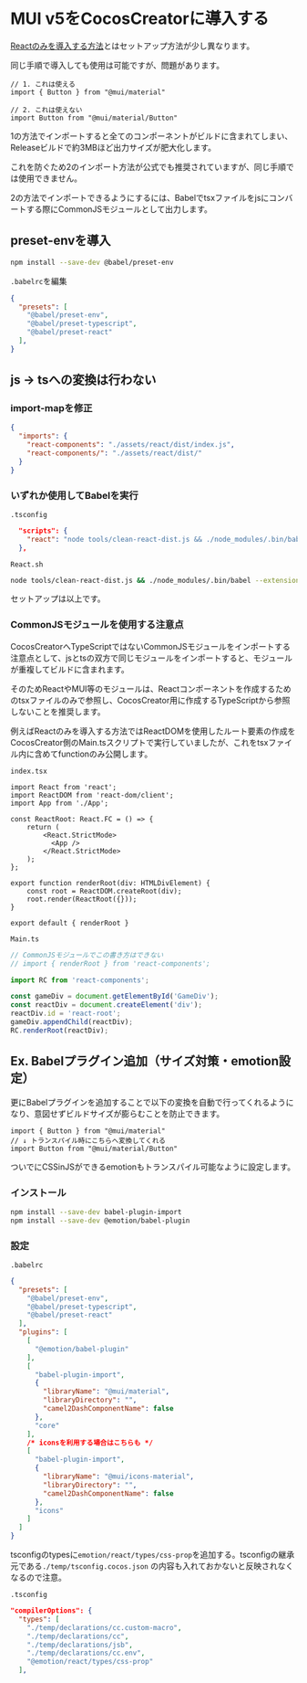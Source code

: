 # MUI v5をCocosCreatorに導入する

[Reactのみを導入する方法](../README_JP.md)とはセットアップ方法が少し異なります。

同じ手順で導入しても使用は可能ですが、問題があります。

```tsx
// 1. これは使える
import { Button } from "@mui/material"

// 2. これは使えない
import Button from "@mui/material/Button"
```

1の方法でインポートすると全てのコンポーネントがビルドに含まれてしまい、Releaseビルドで約3MBほど出力サイズが肥大化します。

これを防ぐため2のインポート方法が公式でも推奨されていますが、同じ手順では使用できません。

2の方法でインポートできるようにするには、Babelでtsxファイルをjsにコンバートする際にCommonJSモジュールとして出力します。

## preset-envを導入

```sh
npm install --save-dev @babel/preset-env
```

`.babelrc`を編集

```json
{
  "presets": [
    "@babel/preset-env",
    "@babel/preset-typescript",
    "@babel/preset-react"
  ],
}
```

## js → tsへの変換は行わない

### import-mapを修正

```json
{
  "imports": {
    "react-components": "./assets/react/dist/index.js",
    "react-components/": "./assets/react/dist/"
  }
}
```

### いずれか使用してBabelを実行

`.tsconfig`
```json
  "scripts": {
    "react": "node tools/clean-react-dist.js && ./node_modules/.bin/babel --extensions '.js,.ts,.jsx,.tsx' ./assets/react/src/ -d ./assets/react/dist/ --watch"
  },
```

`React.sh`
```sh
node tools/clean-react-dist.js && ./node_modules/.bin/babel --extensions '.js,.ts,.jsx,.tsx' ./assets/react/src/ -d ./assets/react/dist/ --watch
```

セットアップは以上です。

### CommonJSモジュールを使用する注意点

CocosCreatorへTypeScriptではないCommonJSモジュールをインポートする注意点として、jsとtsの双方で同じモジュールをインポートすると、モジュールが重複してビルドに含まれます。

そのためReactやMUI等のモジュールは、Reactコンポーネントを作成するためのtsxファイルのみで参照し、CocosCreator用に作成するTypeScriptから参照しないことを推奨します。

例えばReactのみを導入する方法ではReactDOMを使用したルート要素の作成をCocosCreator側のMain.tsスクリプトで実行していましたが、これをtsxファイル内に含めてfunctionのみ公開します。

`index.tsx`
```tsx
import React from 'react';
import ReactDOM from 'react-dom/client';
import App from './App';

const ReactRoot: React.FC = () => {
    return (
        <React.StrictMode>
          <App />
        </React.StrictMode>
    );
};

export function renderRoot(div: HTMLDivElement) {
    const root = ReactDOM.createRoot(div);
    root.render(ReactRoot({}));
}

export default { renderRoot }
```

`Main.ts`
```ts
// CommonJSモジュールでこの書き方はできない
// import { renderRoot } from 'react-components';

import RC from 'react-components';

const gameDiv = document.getElementById('GameDiv');
const reactDiv = document.createElement('div');
reactDiv.id = 'react-root';
gameDiv.appendChild(reactDiv);
RC.renderRoot(reactDiv);
```

## Ex. Babelプラグイン追加（サイズ対策・emotion設定）

更にBabelプラグインを追加することで以下の変換を自動で行ってくれるようになり、意図せずビルドサイズが膨らむことを防止できます。

```tsx
import { Button } from "@mui/material"
// ↓ トランスパイル時にこちらへ変換してくれる
import Button from "@mui/material/Button"
```

ついでにCSSinJSができるemotionもトランスパイル可能なように設定します。

### インストール

```sh
npm install --save-dev babel-plugin-import
npm install --save-dev @emotion/babel-plugin
```

### 設定

`.babelrc`

```json
{
  "presets": [
    "@babel/preset-env",
    "@babel/preset-typescript",
    "@babel/preset-react"
  ],
  "plugins": [
    [
      "@emotion/babel-plugin"
    ],
    [
      "babel-plugin-import",
      {
        "libraryName": "@mui/material",
        "libraryDirectory": "",
        "camel2DashComponentName": false
      },
      "core"
    ],
    /* iconsを利用する場合はこちらも */
    [
      "babel-plugin-import",
      {
        "libraryName": "@mui/icons-material",
        "libraryDirectory": "",
        "camel2DashComponentName": false
      },
      "icons"
    ]
  ]
}

```

tsconfigのtypesに`emotion/react/types/css-prop`を追加する。tsconfigの継承元である`./temp/tsconfig.cocos.json` の内容も入れておかないと反映されなくなるので注意。

`.tsconfig`
```json
"compilerOptions": {
  "types": [
    "./temp/declarations/cc.custom-macro",
    "./temp/declarations/cc",
    "./temp/declarations/jsb",
    "./temp/declarations/cc.env",
    "@emotion/react/types/css-prop"
  ],
```